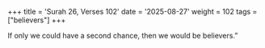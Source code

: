 +++
title = 'Surah 26, Verses 102'
date = '2025-08-27'
weight = 102
tags = ["believers"]
+++

If only we could have a second chance, then we would be believers.”